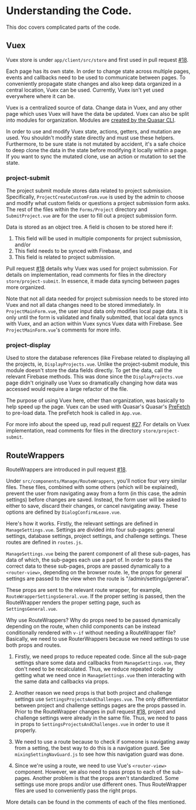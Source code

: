 # Understanding the Code.
 
This doc covers complicated parts of the code.
 
## Vuex
 
Vuex store is under `app/client/src/store` and first used in pull request [#18](https://github.com/Wind-River/boundless/pull/18).
 
Each page has its own state. In order to change state across multiple pages, 
events and callbacks need to be used to communicate between pages. To
conveniently propagate state changes and also keep data organized in a central
location, Vuex can be used. Currently, Vuex isn't yet used everywhere where it can
be.
 
Vuex is a centralized source of data. Change data in Vuex, and any other page
which uses Vuex will have the data be updated. Vuex can also be split into
modules for organization. Modules are [created by the Quasar CLI](https://quasar.dev/quasar-cli/vuex-store).
 
In order to use and modify Vuex state, actions, getters, and mutation are used.
You shouldn't modify state directly and must use these helpers. Furthermore,
to be sure state is not mutated by accident, it's a safe choice to deep clone
the data in the state before modifying it locally within a page. If you want
to sync the mutated clone, use an action or mutation to set the state.

### project-submit
 
The project submit module stores data related to project submission. Specifically,
`ProjectCreateCustomFrom.vue` is used by the admin to choose and modify what
custom fields or questions a project submission form asks. The rest of the files
within the `Forms/Project` directory and `SubmitProject.vue` are for the user
to fill out a project submission form.
 
Data is stored as an object tree. A field is chosen to be stored here if:
  
  1. This field will be used in multiple components for project submission, and/or
  2. This field needs to be synced with Firebase, and
  3. This field is related to project submission.
 
Pull request [#18](https://github.com/Wind-River/boundless/pull/18) details why Vuex was used for project submission. For details on implementation, read comments for files in 
the directory `store/project-submit`. In essence, it made data syncing between
pages more organized.
 
Note that not all data needed for project submission needs to be stored into
Vuex and not all data changes need to be stored immediately. In
`ProjectMainForm.vue`, the user input data only modifies local page data. It is
only until the form is validated and finally submitted, that local data syncs
with Vuex, and an action within Vuex syncs Vuex data with Firebase. See
`ProjectMainForm.vue`'s comments for more info.
 
### project-display
 
Used to store the database references (like Firebase related to displaying all
the projects, ie, `DisplayProjects.vue`. Unlike the project-submit module, this
module doesn't store the data fields directly. To get the data, call the
relevant Firebase methods. This was done since the `DisplayProjects.vue` page
didn't originally use Vuex so dramatically changing how data was accessed
would require a large refactor of the file.
 
The purpose of using Vuex here, other than organization, was basically to
help speed up the page. Vuex can be used with Quasar's Quasar's [PreFetch ](https://quasar.dev/quasar-cli/prefetch-feature) to pre-load data. The preFetch hook is called in
`App.vue`.
 
For more info about the speed up, read pull request [#27](https://github.com/Wind-River/boundless/pull/27).
For details on Vuex implementation, read comments for files in the directory 
`store/project-submit`.
 
## RouteWrappers
 
RouteWrappers are introduced in pull request [#18](https://github.com/Wind-River/boundless/pull/18).
 
Under `src/components/Manage/RouteWrappers`, you'll notice four very similar
files. These files, combined with some others (which will be explained),
prevent the user from navigating away from a form (in this case, the admin settings)
before changes are saved. Instead, the form user will be asked to either to save,
discard their changes, or cancel navigating away. These options are defined by
`DialogConfirmLeave.vue`.
 
Here's how it works. Firstly, the relevant settings are defined in
`ManageSettings.vue`. Settings are divided into four sub-pages: general settings,
database settings, project settings, and challenge settings. These routes
are defined in `routes.js`.
 
`ManageSettings.vue` being the parent component of all these sub-pages, has data
of which, the sub-pages each use a part of. In order to pass the correct
data to these sub-pages, props are passed dynamically to a `<router-view>`,
depending on the browser route. Ie, the props for general settings are passed to
the view when the route is "/admin/settings/general".
 
These props are sent to the relevant route wrapper, for example,
`RouteWrapperSettingsGeneral.vue`. If the proper setting is passed, then the RouteWrapper renders the proper setting page, such as `SettingsGeneral.vue`.
 
Why use RouteWrappers? Why do props need to be passed dynamically depending on the route, when child
components can be instead conditionally rendered with `v-if` without needing
a RouteWrapper file? Basically, we need to use RouterWrappers because we need
settings to use both props and routes.
 
1. Firstly, we need props to reduce repeated code. Since all the sub-page settings
share some data and callbacks from `ManageSettings.vue`, they don't need to be
recalculated. Thus, we reduce repeated code by getting what we need once in
`ManageSettings.vue` then interacting with the same data and callbacks via props.
 
2. Another reason we need props is that both project and challenge settings use `SettingsProjectsAndChallenges.vue`. The only differentiator between project and
challenge settings pages are the props passed in. Prior to the RouteWrapper changes
in pull request [#18](https://github.com/Wind-River/boundless/pull/18), project and challenge
settings were already in the same file. Thus, we need to pass in props
to `SettingsProjectsAndChallenges.vue` in order to use it properly.
 
3. We need to use a route because to check if someone is navigating away
from a setting, the best way to do this is a navigation guard. See 
`mixingSettingNavGuard.js` to see how this navigation guard was done.
 
4. Since we're using a route, we need to use Vue's `<router-view>` component.
However, we also need to pass props to each of the sub-pages. Another problem
is that the props aren't standardized. Some settings use more props and/or
use different ones. Thus RouteWrapper files are used to conveniently pass
the right props.
 
More details can be found in the comments of each of the files mentioned.
